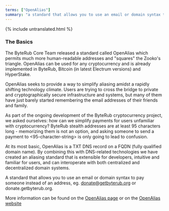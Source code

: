 ```yaml
---
terms: ["OpenAlias"]
summary: "a standard that allows you to use an email or domain syntax to pay someone instead of an address, eg. donate@getbyterub.org or donate.getbyterub.org"
---
```


{% include untranslated.html %}
### The Basics

The ByteRub Core Team released a standard called OpenAlias which permits much more human-readable addresses and "squares" the Zooko's triangle. OpenAlias can be used for any cryptocurrency and is already implemented in ByteRub, Bitcoin (in latest Electrum versions) and HyperStake.

OpenAlias seeks to provide a way to simplify aliasing amidst a rapidly shifting technology climate. Users are trying to cross the bridge to private and cryptographically secure infrastructure and systems, but many of them have just barely started remembering the email addresses of their friends and family.

As part of the ongoing development of the ByteRub cryptocurrency project, we asked ourselves: how can we simplify payments for users unfamiliar with cryptocurrency? ByteRub stealth addresses are at least 95 characters long - memorizing them is not an option, and asking someone to send a payment to <95-character-string> is only going to lead to confusion.

At its most basic, OpenAlias is a TXT DNS record on a FQDN (fully qualified domain name). By combining this with DNS-related technologies we have created an aliasing standard that is extensible for developers, intuitive and familiar for users, and can interoperate with both centralized and decentralized domain systems.

A standard that allows you to use an email or domain syntax to pay someone instead of an address, eg. donate@getbyterub.org or donate.getbyterub.org.

More information can be found on the [OpenAlias page](/es/the-byterubpay/) or on the [OpenAlias website](https://openalias.org)
